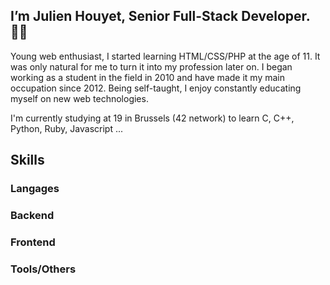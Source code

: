 ## I’m Julien Houyet, Senior Full-Stack Developer. 🥷🏻

Young web enthusiast, I started learning HTML/CSS/PHP at the age of 11. It was only natural for me to turn it into my profession later on. I began working as a student in the field in 2010 and have made it my main occupation since 2012. Being self-taught, I enjoy constantly educating myself on new web technologies. 

I'm currently studying at 19 in Brussels (42 network) to learn C, C++, Python, Ruby, Javascript ...

## Skills

### Langages

### Backend

### Frontend

### Tools/Others

<!--
**julienhouyet/julienhouyet** is a ✨ _special_ ✨ repository because its `README.md` (this file) appears on your GitHub profile.

Here are some ideas to get you started:

- 🔭 I’m currently working on ...
- 🌱 I’m currently learning ...
- 👯 I’m looking to collaborate on ...
- 🤔 I’m looking for help with ...
- 💬 Ask me about ...
- 📫 How to reach me: ...
- 😄 Pronouns: ...
- ⚡ Fun fact: ...
-->

